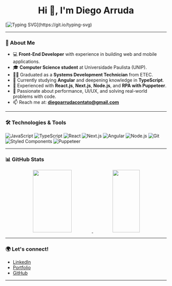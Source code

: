 <h1 align="center">Hi 👋, I'm Diego Arruda</h1>

[![Typing SVG](https://readme-typing-svg.herokuapp.com/?color=00bfbf&size=35&center=true&vCenter=true&width=1000&lines=Hello,+My+Name+is+Diego+Arruda;I'm+a+Front-End+Developer;Passionate+about+technology+and+clean+code;Always+learning+new+things!)](https://git.io/typing-svg)

---

### 💼 About Me

- 💻 **Front-End Developer** with experience in building web and mobile applications.  
- 🎓 **Computer Science student** at Universidade Paulista (UNIP).  
- 👨‍🎓 Graduated as a **Systems Development Technician** from ETEC.  
- 🌱 Currently studying **Angular** and deepening knowledge in **TypeScript**.  
- 🧠 Experienced with **React.js**, **Next.js**, **Node.js**, and **RPA with Puppeteer**.  
- 🚀 Passionate about performance, UI/UX, and solving real-world problems with code.  
- 📫 Reach me at: **diegoarrudacontato@gmail.com**

---

### 🛠️ Technologies & Tools

![JavaScript](https://img.shields.io/badge/-JavaScript-0D1117?style=for-the-badge&logo=javascript&logoColor=F7DF1E)
![TypeScript](https://img.shields.io/badge/-TypeScript-0D1117?style=for-the-badge&logo=typescript&logoColor=3178C6)
![React](https://img.shields.io/badge/-React-0D1117?style=for-the-badge&logo=react&logoColor=61DAFB)
![Next.js](https://img.shields.io/badge/-Next.js-0D1117?style=for-the-badge&logo=next.js&logoColor=FFFFFF)
![Angular](https://img.shields.io/badge/-Angular-0D1117?style=for-the-badge&logo=angular&logoColor=DD0031)
![Node.js](https://img.shields.io/badge/-Node.js-0D1117?style=for-the-badge&logo=node.js&logoColor=339933)
![Git](https://img.shields.io/badge/-Git-0D1117?style=for-the-badge&logo=git&logoColor=F05032)
![Styled Components](https://img.shields.io/badge/-Styled--Components-0D1117?style=for-the-badge&logo=styled-components&logoColor=DB7093)
![Puppeteer](https://img.shields.io/badge/-Puppeteer-0D1117?style=for-the-badge&logo=puppeteer&logoColor=01EADF)

---

### 📊 GitHub Stats

<div align="center">
  <a href="https://github.com/Arrudonimous">  
    <img width="49%" height="195px" src="https://github-readme-stats.vercel.app/api?username=arrudonimous&show_icons=true&count_private=true&hide_border=true&title_color=00bfbf&icon_color=00bfbf&text_color=c9d1d9&bg_color=0d1117" />
    <img width="41%" height="195px" src="https://github-readme-stats.vercel.app/api/top-langs/?username=arrudonimous&layout=compact&hide_border=true&title_color=00bfbf&text_color=00bfbf&bg_color=0d1117" />
  </a>
</div>

---

### 🌍 Let's connect!

- [LinkedIn](https://www.linkedin.com/in/seu-usuario)  
- [Portfolio](https://seuportfolio.com)  
- [GitHub](https://github.com/Arrudonimous)

---

